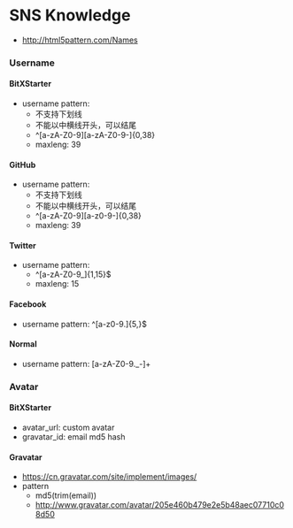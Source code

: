 # SNS Knowledge

* http://html5pattern.com/Names

### Username

#### BitXStarter

* username pattern:
  - 不支持下划线
  - 不能以中横线开头，可以结尾
  - ^[a-zA-Z0-9][a-zA-Z0-9-]{0,38}
  - maxleng: 39

#### GitHub

* username pattern:
  - 不支持下划线
  - 不能以中横线开头，可以结尾
  - ^[a-zA-Z0-9][a-z0-9-]{0,38}
  - maxleng: 39

#### Twitter

* username pattern:
  - ^[a-zA-Z0-9_]{1,15}$
  - maxleng: 15

#### Facebook

* username pattern: ^[a-z0-9.]{5,}$


#### Normal

* username pattern: [a-zA-Z0-9._-]+

### Avatar

#### BitXStarter

* avatar_url: custom avatar
* gravatar_id: email md5 hash

#### Gravatar

* https://cn.gravatar.com/site/implement/images/
* pattern
  - md5(trim(email))
  - http://www.gravatar.com/avatar/205e460b479e2e5b48aec07710c08d50
